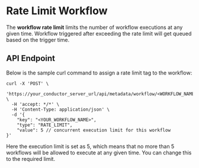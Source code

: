 # Rate Limit Workflow

The **workflow rate limit** limits the number of workflow executions at any given time. Workflow triggered after exceeding the rate limit will get queued based on the trigger time.

## API Endpoint

Below is the sample curl command to assign a rate limit tag to the workflow:

```shell
curl -X 'POST' \
  'https://your_conductor_server_url/api/metadata/workflow/<WORKFLOW_NAME>/tags' \
  -H 'accept: */*' \
  -H 'Content-Type: application/json' \
  -d '{
  	"key": "<YOUR_WORKFLOW_NAME>",
  	"type": "RATE_LIMIT",
  	"value": 5 // concurrent execution limit for this workflow
}'
```

Here the execution limit is set as 5, which means that no more than 5 workflows will be allowed to execute at any given time. You can change this to the required limit.